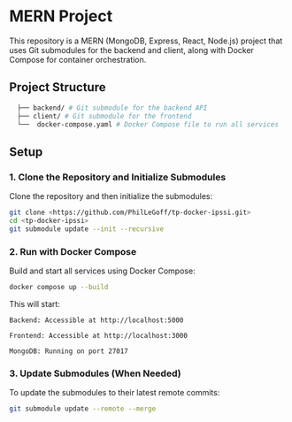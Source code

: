 # MERN Project

This repository is a MERN (MongoDB, Express, React, Node.js) project that uses Git submodules for the backend and client, along with Docker Compose for container orchestration.

## Project Structure
```bash
  ├── backend/ # Git submodule for the backend API 
  ├── client/ # Git submodule for the frontend 
  └──  docker-compose.yaml # Docker Compose file to run all services 
```

## Setup

### 1. Clone the Repository and Initialize Submodules

Clone the repository and then initialize the submodules:

```bash
git clone <https://github.com/PhilLeGoff/tp-docker-ipssi.git>
cd <tp-docker-ipssi>
git submodule update --init --recursive
```

### 2. Run with Docker Compose

Build and start all services using Docker Compose:

```bash
docker compose up --build
```

This will start:

    Backend: Accessible at http://localhost:5000

    Frontend: Accessible at http://localhost:3000

    MongoDB: Running on port 27017

### 3. Update Submodules (When Needed)

To update the submodules to their latest remote commits:

```bash
git submodule update --remote --merge
```


